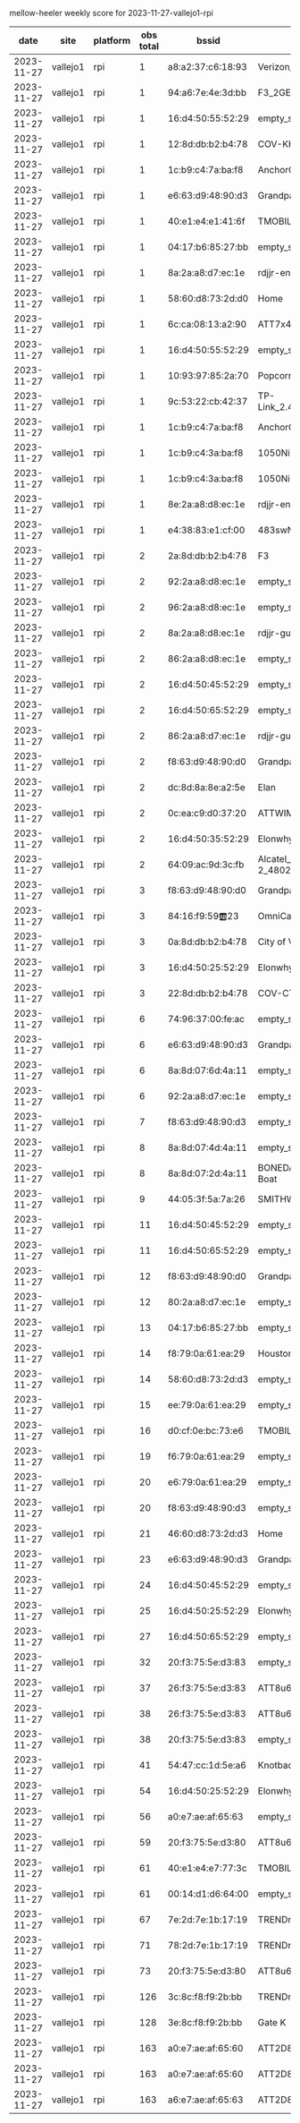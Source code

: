 mellow-heeler weekly score for 2023-11-27-vallejo1-rpi

|date|site|platform|obs total|bssid|ssid|
|--|--|--|--|--|--|
|2023-11-27|vallejo1|rpi|1|a8:a2:37:c6:18:93|Verizon_HQD43X|
|2023-11-27|vallejo1|rpi|1|94:a6:7e:4e:3d:bb|F3_2GEXT|
|2023-11-27|vallejo1|rpi|1|16:d4:50:55:52:29|empty_ssid|
|2023-11-27|vallejo1|rpi|1|12:8d:db:b2:b4:78|COV-KHV|
|2023-11-27|vallejo1|rpi|1|1c:b9:c4:7a:ba:f8|AnchorOffice|
|2023-11-27|vallejo1|rpi|1|e6:63:d9:48:90:d3|Grandpas house boat|
|2023-11-27|vallejo1|rpi|1|40:e1:e4:e1:41:6f|TMOBILE-4166|
|2023-11-27|vallejo1|rpi|1|04:17:b6:85:27:bb|empty_ssid|
|2023-11-27|vallejo1|rpi|1|8a:2a:a8:d7:ec:1e|rdjjr-enterprise|
|2023-11-27|vallejo1|rpi|1|58:60:d8:73:2d:d0|Home|
|2023-11-27|vallejo1|rpi|1|6c:ca:08:13:a2:90|ATT7x4U8S5|
|2023-11-27|vallejo1|rpi|1|16:d4:50:55:52:29|empty_ssid|
|2023-11-27|vallejo1|rpi|1|10:93:97:85:2a:70|Popcorn Happiness|
|2023-11-27|vallejo1|rpi|1|9c:53:22:cb:42:37|TP-Link_2.4GHz_CB4237|
|2023-11-27|vallejo1|rpi|1|1c:b9:c4:7a:ba:f8|AnchorOffice|
|2023-11-27|vallejo1|rpi|1|1c:b9:c4:3a:ba:f8|1050Nimitz|
|2023-11-27|vallejo1|rpi|1|1c:b9:c4:3a:ba:f8|1050Nimitz|
|2023-11-27|vallejo1|rpi|1|8e:2a:a8:d8:ec:1e|rdjjr-enterprise|
|2023-11-27|vallejo1|rpi|1|e4:38:83:e1:cf:00|483swNorth|
|2023-11-27|vallejo1|rpi|2|2a:8d:db:b2:b4:78|F3|
|2023-11-27|vallejo1|rpi|2|92:2a:a8:d8:ec:1e|empty_ssid|
|2023-11-27|vallejo1|rpi|2|96:2a:a8:d8:ec:1e|empty_ssid|
|2023-11-27|vallejo1|rpi|2|8a:2a:a8:d8:ec:1e|rdjjr-guest|
|2023-11-27|vallejo1|rpi|2|86:2a:a8:d8:ec:1e|empty_ssid|
|2023-11-27|vallejo1|rpi|2|16:d4:50:45:52:29|empty_ssid|
|2023-11-27|vallejo1|rpi|2|16:d4:50:65:52:29|empty_ssid|
|2023-11-27|vallejo1|rpi|2|86:2a:a8:d7:ec:1e|rdjjr-guest|
|2023-11-27|vallejo1|rpi|2|f8:63:d9:48:90:d0|Grandpas house boat|
|2023-11-27|vallejo1|rpi|2|dc:8d:8a:8e:a2:5e|Elan|
|2023-11-27|vallejo1|rpi|2|0c:ea:c9:d0:37:20|ATTWIMZwjA|
|2023-11-27|vallejo1|rpi|2|16:d4:50:35:52:29|Elonwhy|
|2023-11-27|vallejo1|rpi|2|64:09:ac:9d:3c:fb|Alcatel_linkzone 2_4802_2.4GHz|
|2023-11-27|vallejo1|rpi|3|f8:63:d9:48:90:d0|Grandpas house boat|
|2023-11-27|vallejo1|rpi|3|84:16:f9:59:ab:23|OmniCam|
|2023-11-27|vallejo1|rpi|3|0a:8d:db:b2:b4:78|City of Vallejo|
|2023-11-27|vallejo1|rpi|3|16:d4:50:25:52:29|Elonwhy|
|2023-11-27|vallejo1|rpi|3|22:8d:db:b2:b4:78|COV-CTV|
|2023-11-27|vallejo1|rpi|6|74:96:37:00:fe:ac|empty_ssid|
|2023-11-27|vallejo1|rpi|6|e6:63:d9:48:90:d3|Grandpas house boat|
|2023-11-27|vallejo1|rpi|6|8a:8d:07:6d:4a:11|empty_ssid|
|2023-11-27|vallejo1|rpi|6|92:2a:a8:d7:ec:1e|empty_ssid|
|2023-11-27|vallejo1|rpi|7|f8:63:d9:48:90:d3|empty_ssid|
|2023-11-27|vallejo1|rpi|8|8a:8d:07:4d:4a:11|empty_ssid|
|2023-11-27|vallejo1|rpi|8|8a:8d:07:2d:4a:11|BONEDADDYS Party Boat|
|2023-11-27|vallejo1|rpi|9|44:05:3f:5a:7a:26|SMITHWESSON|
|2023-11-27|vallejo1|rpi|11|16:d4:50:45:52:29|empty_ssid|
|2023-11-27|vallejo1|rpi|11|16:d4:50:65:52:29|empty_ssid|
|2023-11-27|vallejo1|rpi|12|f8:63:d9:48:90:d0|Grandpas house boat|
|2023-11-27|vallejo1|rpi|12|80:2a:a8:d7:ec:1e|empty_ssid|
|2023-11-27|vallejo1|rpi|13|04:17:b6:85:27:bb|empty_ssid|
|2023-11-27|vallejo1|rpi|14|f8:79:0a:61:ea:29|Houston  Control|
|2023-11-27|vallejo1|rpi|14|58:60:d8:73:2d:d3|empty_ssid|
|2023-11-27|vallejo1|rpi|15|ee:79:0a:61:ea:29|empty_ssid|
|2023-11-27|vallejo1|rpi|16|d0:cf:0e:bc:73:e6|TMOBILE-73E1|
|2023-11-27|vallejo1|rpi|19|f6:79:0a:61:ea:29|empty_ssid|
|2023-11-27|vallejo1|rpi|20|e6:79:0a:61:ea:29|empty_ssid|
|2023-11-27|vallejo1|rpi|20|f8:63:d9:48:90:d3|empty_ssid|
|2023-11-27|vallejo1|rpi|21|46:60:d8:73:2d:d3|Home|
|2023-11-27|vallejo1|rpi|23|e6:63:d9:48:90:d3|Grandpas house boat|
|2023-11-27|vallejo1|rpi|24|16:d4:50:45:52:29|empty_ssid|
|2023-11-27|vallejo1|rpi|25|16:d4:50:25:52:29|Elonwhy|
|2023-11-27|vallejo1|rpi|27|16:d4:50:65:52:29|empty_ssid|
|2023-11-27|vallejo1|rpi|32|20:f3:75:5e:d3:83|empty_ssid|
|2023-11-27|vallejo1|rpi|37|26:f3:75:5e:d3:83|ATT8u6i2n8|
|2023-11-27|vallejo1|rpi|38|26:f3:75:5e:d3:83|ATT8u6i2n8|
|2023-11-27|vallejo1|rpi|38|20:f3:75:5e:d3:83|empty_ssid|
|2023-11-27|vallejo1|rpi|41|54:47:cc:1d:5e:a6|Knotbad|
|2023-11-27|vallejo1|rpi|54|16:d4:50:25:52:29|Elonwhy|
|2023-11-27|vallejo1|rpi|56|a0:e7:ae:af:65:63|empty_ssid|
|2023-11-27|vallejo1|rpi|59|20:f3:75:5e:d3:80|ATT8u6i2n8|
|2023-11-27|vallejo1|rpi|61|40:e1:e4:e7:77:3c|TMOBILE-7733|
|2023-11-27|vallejo1|rpi|61|00:14:d1:d6:64:00|empty_ssid|
|2023-11-27|vallejo1|rpi|67|7e:2d:7e:1b:17:19|TRENDnet840_1719|
|2023-11-27|vallejo1|rpi|71|78:2d:7e:1b:17:19|TRENDnet840_1719_8|
|2023-11-27|vallejo1|rpi|73|20:f3:75:5e:d3:80|ATT8u6i2n8|
|2023-11-27|vallejo1|rpi|126|3c:8c:f8:f9:2b:bb|TRENDnet740_QCDJ|
|2023-11-27|vallejo1|rpi|128|3e:8c:f8:f9:2b:bb|Gate K|
|2023-11-27|vallejo1|rpi|163|a0:e7:ae:af:65:60|ATT2D825w4|
|2023-11-27|vallejo1|rpi|163|a0:e7:ae:af:65:60|ATT2D825w4|
|2023-11-27|vallejo1|rpi|163|a6:e7:ae:af:65:63|ATT2D825w4|
